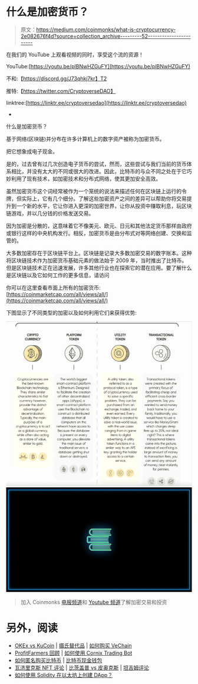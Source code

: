 # 什么是加密货币？

> 原文：<https://medium.com/coinmonks/what-is-cryptocurrency-2e082676f4d?source=collection_archive---------52----------------------->

在我们的 YouTube 上观看视频的同时，享受这个流的资源！

YouTube:[https://youtu.be/plBNwHZGuFY](https://youtu.be/plBNwHZGuFY)

不和:【https://discord.gg/J73qhkj7kr】T2

推特:【https://twitter.com/CryptoverseDAO】

linktree:[https://linktr.ee/cryptoversedao](https://linktr.ee/cryptoversedao)

-

什么是加密货币？

基于网络(区块链)并分布在许多计算机上的数字资产被称为加密货币。

把它想象成电子现金。

是的，过去曾有过几次创造电子货币的尝试，然而，这些尝试与我们当前的货币体系相比，并没有太大的不同或很大的改进。因此，比特币的与众不同之处在于它巧妙利用了现有技术，如加密技术和分布式网络，使其更加安全高效。

虽然加密货币这个词经常被作为一个笼统的说法来描述任何在区块链上运行的令牌，但实际上，它有几个细分。了解这些加密资产之间的差异可以帮助你将交易提升到一个新的水平，它让你进入更深的加密世界，让你从投资中赚取利息，玩区块链游戏，并以几分钱的价格发送交易。

因为加密是分散的，这意味着它不像美元、欧元、日元和其他法定货币那样由政府或银行这样的中央机构发行。相反，加密货币是由分布式对等网络创建、交换和监管的。

大多数加密存在于区块链平台上。区块链是记录大多数加密交易的数字账本。这种将区块链技术作为加密货币基础元素的做法始于 2009 年，当时推出了比特币。但是区块链技术正在迅速发展，许多其他行业也在探索它的潜在应用。要了解什么是区块链以及它如何工作的更多信息，请访问

你可以在这里查看市面上所有的加密货币:[https://coinmarketcap.com/all/views/all/](https://coinmarketcap.com/all/views/all/)

下图显示了不同类型的加密以及如何利用它们来获得优势:

![](img/4f152eea4c2eb81b78c67ab19cc965bd.png)![](img/04648490c5cb4d1ddfe5f654fbd14381.png)

> 加入 Coinmonks [电报频道](https://t.me/coincodecap)和 [Youtube 频道](https://www.youtube.com/c/coinmonks/videos)了解加密交易和投资

# 另外，阅读

*   [OKEx vs KuCoin](https://coincodecap.com/okex-kucoin) | [摄氏替代品](https://coincodecap.com/celsius-alternatives) | [如何购买 VeChain](https://coincodecap.com/buy-vechain)
*   [ProfitFarmers 回顾](https://coincodecap.com/profitfarmers-review) | [如何使用 Cornix Trading Bot](https://coincodecap.com/cornix-trading-bot)
*   [如何匿名购买比特币](https://coincodecap.com/buy-bitcoin-anonymously) | [比特币现金钱包](https://coincodecap.com/bitcoin-cash-wallets)
*   [瓦济里克斯 NFT 评论](https://coincodecap.com/wazirx-nft-review) | [比茨盖普 vs 皮奥克斯](https://coincodecap.com/bitsgap-vs-pionex) | [坦吉姆评论](https://coincodecap.com/tangem-wallet-review)
*   [如何使用 Solidity 在以太坊上创建 DApp？](https://coincodecap.com/create-a-dapp-on-ethereum-using-solidity)